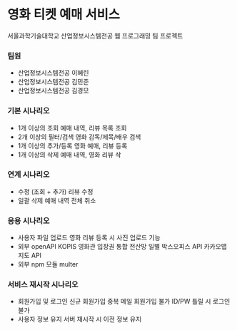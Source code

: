# 영화 티켓 예매 서비스
서울과학기술대학교 산업정보시스템전공 웹 프로그래밍 팀 프로젝트

### 팀원
- 산업정보시스템전공 이혜린
- 산업정보시스템전공 김민준
- 산업정보시스템전공 김경모


### 기본 시나리오
- 1개 이상의 조회
  예매 내역, 리뷰 목록 조회
- 2개 이상의 필터/검색
  영화 감독/제목/배우 검색
- 1개 이상의 추가/등록
  영화 예매, 리뷰 등록
- 1개 이상의 삭제
  예매 내역, 영화 리뷰 삭
  
### 연계 시나리오
- 수정 (조회 + 추가)
  리뷰 수정
- 일괄 삭제
  예매 내역 전체 취소

### 응용 시나리오
- 사용자 파일 업로드
  영화 리뷰 등록 시 사진 업로드 기능
- 외부 openAPI
  KOPIS 영화관 입장권 통합 전산망 일별 박스오피스 API
  카카오맵 지도 API
- 외부 npm 모듈
  multer
  
### 서비스 재시작 시나리오
- 회원가입 및 로그인
  신규 회원가입
  중복 메일 회원가입 불가
  ID/PW 틀릴 시 로그인 불가
- 사용자 정보 유지
  서버 재시작 시 이전 정보 유지
